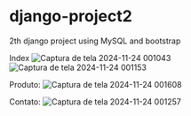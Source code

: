 # django-project2
2th django project using MySQL and bootstrap


Index
![Captura de tela 2024-11-24 001043](https://github.com/user-attachments/assets/e66ba17b-2d87-4e3b-8dfe-faa29685d229)
![Captura de tela 2024-11-24 001153](https://github.com/user-attachments/assets/6a063304-71f1-4bc7-9684-fa52cafca46e)

Produto:
![Captura de tela 2024-11-24 001608](https://github.com/user-attachments/assets/a8b2b9fd-74a4-4724-a2fd-1c53d560faf5)

Contato:
![Captura de tela 2024-11-24 001257](https://github.com/user-attachments/assets/ee954695-95df-4bc5-be32-f9862af7378d)
